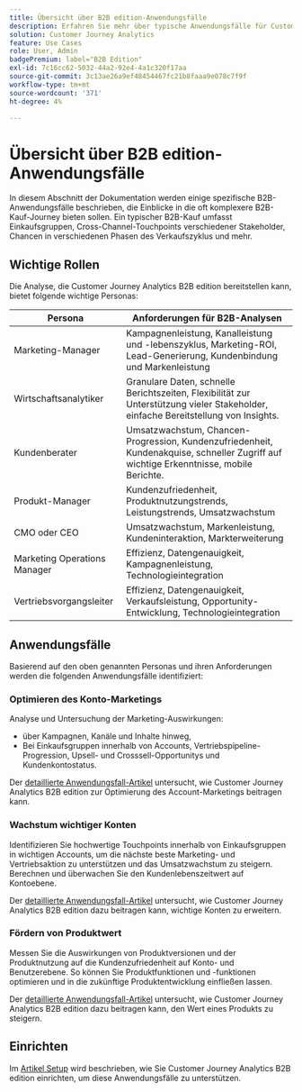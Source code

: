 ```yaml
---
title: Übersicht über B2B edition-Anwendungsfälle
description: Erfahren Sie mehr über typische Anwendungsfälle für Customer Journey Analytics B2B edition
solution: Customer Journey Analytics
feature: Use Cases
role: User, Admin
badgePremium: label="B2B Edition"
exl-id: 7c16cc62-5032-44a2-92e4-4a1c320f17aa
source-git-commit: 3c13ae26a9ef48454467fc21b8faaa9e078c7f9f
workflow-type: tm+mt
source-wordcount: '371'
ht-degree: 4%

---
```


# Übersicht über B2B edition-Anwendungsfälle

In diesem Abschnitt der Dokumentation werden einige spezifische B2B-Anwendungsfälle beschrieben, die Einblicke in die oft komplexere B2B-Kauf-Journey bieten sollen. Ein typischer B2B-Kauf umfasst Einkaufsgruppen, Cross-Channel-Touchpoints verschiedener Stakeholder, Chancen in verschiedenen Phasen des Verkaufszyklus und mehr.


## Wichtige Rollen

Die Analyse, die Customer Journey Analytics B2B edition bereitstellen kann, bietet folgende wichtige Personas:

| Persona | Anforderungen für B2B-Analysen |
|---|---|
| Marketing-Manager | Kampagnenleistung, Kanalleistung und -lebenszyklus, Marketing-ROI, Lead-Generierung, Kundenbindung und Markenleistung |
| Wirtschaftsanalytiker | Granulare Daten, schnelle Berichtszeiten, Flexibilität zur Unterstützung vieler Stakeholder, einfache Bereitstellung von Insights. |
| Kundenberater | Umsatzwachstum, Chancen-Progression, Kundenzufriedenheit, Kundenakquise, schneller Zugriff auf wichtige Erkenntnisse, mobile Berichte. |
| Produkt-Manager | Kundenzufriedenheit, Produktnutzungstrends, Leistungstrends, Umsatzwachstum |
| CMO oder CEO | Umsatzwachstum, Markenleistung, Kundeninteraktion, Markterweiterung |
| Marketing Operations Manager | Effizienz, Datengenauigkeit, Kampagnenleistung, Technologieintegration |
| Vertriebsvorgangsleiter | Effizienz, Datengenauigkeit, Verkaufsleistung, Opportunity-Entwicklung, Technologieintegration |


## Anwendungsfälle

Basierend auf den oben genannten Personas und ihren Anforderungen werden die folgenden Anwendungsfälle identifiziert:

### Optimieren des Konto-Marketings

Analyse und Untersuchung der Marketing-Auswirkungen:

- über Kampagnen, Kanäle und Inhalte hinweg,
- Bei Einkaufsgruppen innerhalb von Accounts, Vertriebspipeline-Progression, Upsell- und Crosssell-Opportunitys und Kundenkontostatus.

Der [detaillierte Anwendungsfall-Artikel](optimize-account-marketing.md) untersucht, wie Customer Journey Analytics B2B edition zur Optimierung des Account-Marketings beitragen kann.

### Wachstum wichtiger Konten

Identifizieren Sie hochwertige Touchpoints innerhalb von Einkaufsgruppen in wichtigen Accounts, um die nächste beste Marketing- und Vertriebsaktion zu unterstützen und das Umsatzwachstum zu steigern. Berechnen und überwachen Sie den Kundenlebenszeitwert auf Kontoebene.

Der [detaillierte Anwendungsfall-Artikel](grow-key-accounts.md) untersucht, wie Customer Journey Analytics B2B edition dazu beitragen kann, wichtige Konten zu erweitern.

### Fördern von Produktwert

Messen Sie die Auswirkungen von Produktversionen und der Produktnutzung auf die Kundenzufriedenheit auf Konto- und Benutzerebene. So können Sie Produktfunktionen und -funktionen optimieren und in die zukünftige Produktentwicklung einfließen lassen.

Der [detaillierte Anwendungsfall-Artikel](build-product-value.md) untersucht, wie Customer Journey Analytics B2B edition dazu beitragen kann, den Wert eines Produkts zu steigern.


## Einrichten

Im [Artikel Setup](setup.md) wird beschrieben, wie Sie Customer Journey Analytics B2B edition einrichten, um diese Anwendungsfälle zu unterstützen.
